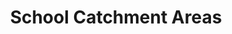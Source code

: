 ---
schema: default
title: School Catchment Areas
organization: Dundee City Council
notes: >-
    Catchment areas of all mainstream schools within the Dundee City Council administrative boundary. Catchments are available for Primary and Secondary, Denominational and Nondenominational schools. Catchment areas are used to help place children resident in that area into their catchment school. 

    Children are allocated Priority 1 status for their catchment school. Other children not resident in that catchment area are required to make a placing request for entry into that school.
resources:
  - name: School Catchment Areas ZIP
  - url: >-
      http://inspire.dundeecity.gov.uk/geoserver/inspire/ows?service=WFS&version=1.0.0&request=GetFeature&typeName=inspire:SCHOOL_CATCHMENTS_PRIMARY&maxFeatures=50&outputFormat=SHAPE-ZIP
  - format: ZIP

  - name: School Catchment Areas GEOJSON
  - url: >-
      http://inspire.dundeecity.gov.uk/geoserver/inspire/ows?service=WFS&version=1.0.0&request=GetFeature&typeName=inspire:SCHOOL_CATCHMENTS_PRIMARY&maxFeatures=100&outputFormat=application%2Fjson&srsName=EPSG:3857
  - format: GEOJSON

  - name: School Catchment Areas ZIP
  - url: >-
      http://inspire.dundeecity.gov.uk/geoserver/inspire/ows?service=WFS&version=1.0.0&request=GetFeature&typeName=inspire:SCHOOL_CATCHMENTS_SECONDARY&maxFeatures=100&outputFormat=SHAPE-ZIP
  - format: ZIP

  - name: School Catchment Areas GEOJSON
  - url: >-
      http://inspire.dundeecity.gov.uk/geoserver/inspire/ows?service=WFS&version=1.0.0&request=GetFeature&typeName=inspire:SCHOOL_CATCHMENTS_SECONDARY&maxFeatures=100&outputFormat=application%2Fjson&srsName=EPSG:3857
  - format: GEOJSON

  - name: School Catchment Areas WMS
  - url: >-
      http://inspire.dundeecity.gov.uk/geoserver/inspire/wms?service=WMS&version=1.3.0&request=getCapabilities
  - format: WMS

  - name: School Catchment Areas WFS
  - url: >-
      http://inspire.dundeecity.gov.uk/geoserver/inspire/ows?service=wfs&request=getCapabilities
  - format: WFS
license: Open Government Licence 3.0 (United Kingdom)
category:

  - Education
maintainer: Dundee City Council
maintainer_email: someone@example.com
---